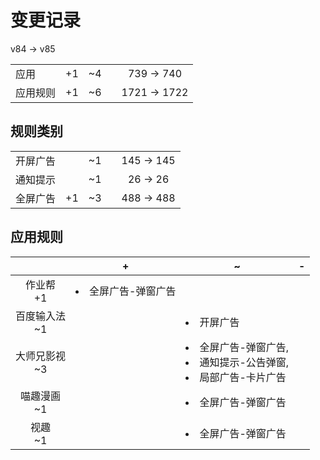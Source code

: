 # 变更记录

v84 -> v85

||||||
|-|:-:|:-:|:-:|:-:|
|应用|+1|~4||739 -> 740|
|应用规则|+1|~6||1721 -> 1722|

## 规则类别

||||||
|-|:-:|:-:|:-:|:-:|
|开屏广告||~1||145 -> 145|
|通知提示||~1||26 -> 26|
|全屏广告|+1|~3||488 -> 488|

## 应用规则

||+|~|-|
|:-:|-|-|-|
|作业帮<br>+1|<li>全屏广告-弹窗广告|||
|百度输入法<br>~1||<li>开屏广告||
|大师兄影视<br>~3||<li>全屏广告-弹窗广告,<li>通知提示-公告弹窗,<li>局部广告-卡片广告||
|喵趣漫画<br>~1||<li>全屏广告-弹窗广告||
|视趣<br>~1||<li>全屏广告-弹窗广告||
